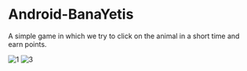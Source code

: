 # Android-BanaYetis
A simple game in which we try to click on the animal in a short time and earn points.

![1](https://user-images.githubusercontent.com/58916815/156625390-13f4130f-2d1b-4d6a-b5ab-aa17353b3e25.png)
![3](https://user-images.githubusercontent.com/58916815/156625412-4e56df7c-8c29-452d-aef4-58428c430f53.png)
